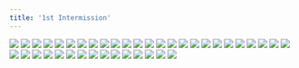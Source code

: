 ```yaml
---
title: '1st Intermission'
---
```


![](images/modern-fried-snake/part-4/modern201intermission1.jpg)
![](images/modern-fried-snake/part-4/modern202.jpg)
![](images/modern-fried-snake/part-4/modern203.jpg)
![](images/modern-fried-snake/part-4/modern204.jpg)
![](images/modern-fried-snake/part-4/modern205.jpg)
![](images/modern-fried-snake/part-4/modern206.jpg)
![](images/modern-fried-snake/part-4/modern207.jpg)
![](images/modern-fried-snake/part-4/modern208.jpg)
![](images/modern-fried-snake/part-4/modern209.jpg)
![](images/modern-fried-snake/part-4/modern210.jpg)
![](images/modern-fried-snake/part-4/modern211.jpg)
![](images/modern-fried-snake/part-4/modern212.jpg)
![](images/modern-fried-snake/part-4/modern213.jpg)
![](images/modern-fried-snake/part-4/modern214.jpg)
![](images/modern-fried-snake/part-4/modern215.jpg)
![](images/modern-fried-snake/part-4/modern216.jpg)
![](images/modern-fried-snake/part-4/modern217.jpg)
![](images/modern-fried-snake/part-4/modern218.jpg)
![](images/modern-fried-snake/part-4/modern219.jpg)
![](images/modern-fried-snake/part-4/modern220.jpg)
![](images/modern-fried-snake/part-4/modern221.jpg)
![](images/modern-fried-snake/part-4/modern222.jpg)
![](images/modern-fried-snake/part-4/modern223.jpg)
![](images/modern-fried-snake/part-4/modern224.jpg)
![](images/modern-fried-snake/part-4/modern225.jpg)
![](images/modern-fried-snake/part-4/modern226.jpg)
![](images/modern-fried-snake/part-4/modern227.jpg)
![](images/modern-fried-snake/part-4/modern228.jpg)
![](images/modern-fried-snake/part-4/modern229.jpg)
![](images/modern-fried-snake/part-4/modern230.jpg)
![](images/modern-fried-snake/part-4/modern231.jpg)
![](images/modern-fried-snake/part-4/modern232.jpg)
![](images/modern-fried-snake/part-4/modern233.jpg)
![](images/modern-fried-snake/part-4/modern234.jpg)
![](images/modern-fried-snake/part-4/modern235.jpg)
![](images/modern-fried-snake/part-4/modern236.jpg)
![](images/modern-fried-snake/part-4/modern237.jpg)
![](images/modern-fried-snake/part-4/modern238.jpg)
![](images/modern-fried-snake/part-4/modern239.jpg)
![](images/modern-fried-snake/part-4/modern240.jpg)